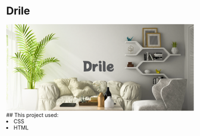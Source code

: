 # Drile
<img src="./img/Png/Drile1.png" alt="Drile Intro Photo">
## This project used:
<li>CSS</li>
<li>HTML</li>
